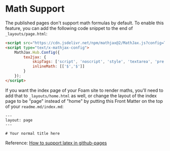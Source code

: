 # Math Support

The published pages don't support math formulas by default. To enable this feature, you can add the following code snippet to the end of `_layouts/page.html`:

```html
<script src="https://cdn.jsdelivr.net/npm/mathjax@2/MathJax.js?config=TeX-AMS-MML_HTMLorMML" type="text/javascript"></script>
<script type="text/x-mathjax-config">
    MathJax.Hub.Config({
        tex2jax: {
            skipTags: ['script', 'noscript', 'style', 'textarea', 'pre'],
            inlineMath: [['$','$']]
        }
    });
</script>
```

 If you want the index page of your Foam site to render maths, you'll need to add that to `_layouts/home.html` as well, or change the layout of the index page to be "page" instead of "home" by putting this Front Matter on the top of your `readme.md/index.md`:

```
---
layout: page
---

# Your normal title here
```

Reference: [How to support latex in github-pages](https://stackoverflow.com/questions/26275645/how-to-support-latex-in-github-pages)